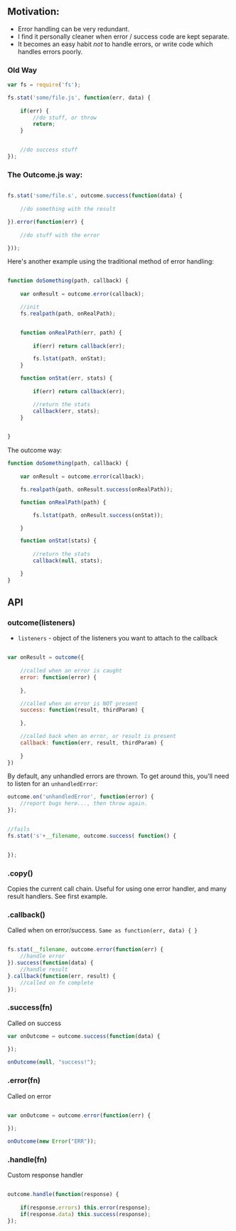 ## Motivation:

- Error handling can be very redundant.
- I find it personally cleaner when error / success code are kept separate.
- It becomes an easy habit *not* to handle errors, or write code which handles errors poorly.


### Old Way

```javascript
var fs = require('fs');

fs.stat('some/file.js', function(err, data) {
	
	if(err) {
		//do stuff, or throw
		return;
	}


	//do success stuff
});
```

### The Outcome.js way:

```javascript

fs.stat('some/file.s', outcome.success(function(data) {
	
	//do something with the result

}).error(function(err) {
	
	//do stuff with the error

}));
```

Here's another example using the traditional method of error handling:

```javascript

function doSomething(path, callback) {
	
	var onResult = outcome.error(callback);

	//init
	fs.realpath(path, onRealPath);


	function onRealPath(err, path) {
		
		if(err) return callback(err);

		fs.lstat(path, onStat);
	}

	function onStat(err, stats) {
		
		if(err) return callback(err);

		//return the stats
		callback(err, stats);
	}


}
```

The outcome way:

```javascript
function doSomething(path, callback) {
	
	var onResult = outcome.error(callback);

	fs.realpath(path, onResult.success(onRealPath));

	function onRealPath(path) {

		fs.lstat(path, onResult.success(onStat));

	}

	function onStat(stats) {
		
		//return the stats
		callback(null, stats);

	}
}
```

## API

### outcome(listeners)

- `listeners` - object of the listeners you want to attach to the callback

```javascript

var onResult = outcome({
	
	//called when an error is caught
	error: function(error) {
		
	},

	//called when an error is NOT present
	success: function(result, thirdParam) {
		
	},

	//called back when an error, or result is present
	callback: function(err, result, thirdParam) {
		
	}
})

```

By default, any unhandled errors are thrown. To get around this, you'll need to listen for an `unhandledError`:

```javascript
outcome.on('unhandledError', function(error) {
	//report bugs here..., then throw again.
});


//fails
fs.stat('s'+__filename, outcome.success( function() {


});
```

### .copy()

Copies the current call chain. Useful for using one error handler, and many result handlers. See first example.

### .callback()

Called when on error/success. `Same as function(err, data) { }`

```javascript

fs.stat(__filename, outcome.error(function(err) {
	//handle error
}).success(function(data) {
	//handle result
}.callback(function(err, result) {
	//called on fn complete
});

```

### .success(fn)

Called on success

```javascript
var onOutcome = outcome.success(function(data) {
	
});

onOutcome(null, "success!");
```

### .error(fn)

Called on error

```javascript

var onOutcome = outcome.error(function(err) {
	
});

onOutcome(new Error("ERR"));
```

### .handle(fn)

Custom response handler

```javascript

outcome.handle(function(response) {
	
	if(response.errors) this.error(response);
	if(response.data) this.success(response);
});

```

